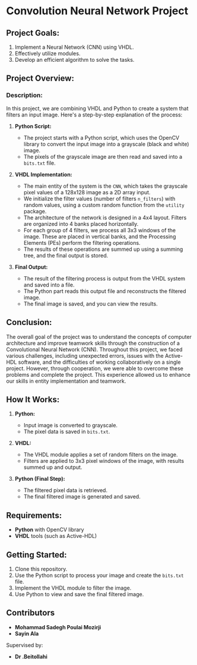 # Convolution Neural Network Project

## Project Goals:
1. Implement a Neural Network (CNN) using VHDL.
2. Effectively utilize modules.
3. Develop an efficient algorithm to solve the tasks.

## Project Overview:
### Description:
In this project, we are combining VHDL and Python to create a system that filters an input image. Here's a step-by-step explanation of the process:

1. **Python Script:**
   - The project starts with a Python script, which uses the OpenCV library to convert the input image into a grayscale (black and white) image.
   - The pixels of the grayscale image are then read and saved into a `bits.txt` file.

2. **VHDL Implementation:**
   - The main entity of the system is the `CNN`, which takes the grayscale pixel values of a 128x128 image as a 2D array input.
   - We initialize the filter values (number of filters `n_filters`) with random values, using a custom random function from the `utility` package.
   - The architecture of the network is designed in a 4x4 layout. Filters are organized into 4 banks placed horizontally.
   - For each group of 4 filters, we process all 3x3 windows of the image. These are placed in vertical banks, and the Processing Elements (PEs) perform the filtering operations.
   - The results of these operations are summed up using a summing tree, and the final output is stored.

3. **Final Output:**
   - The result of the filtering process is output from the VHDL system and saved into a file.
   - The Python part reads this output file and reconstructs the filtered image.
   - The final image is saved, and you can view the results.

## Conclusion:
The overall goal of the project was to understand the concepts of computer architecture and improve teamwork skills through the construction of a Convolutional Neural Network (CNN). Throughout this project, we faced various challenges, including unexpected errors, issues with the Active-HDL software, and the difficulties of working collaboratively on a single project. However, through cooperation, we were able to overcome these problems and complete the project. This experience allowed us to enhance our skills in entity implementation and teamwork.

## How It Works:
1. **Python:**
   - Input image is converted to grayscale.
   - The pixel data is saved in `bits.txt`.

2. **VHDL:**
   - The VHDL module applies a set of random filters on the image.
   - Filters are applied to 3x3 pixel windows of the image, with results summed up and output.

3. **Python (Final Step):**
   - The filtered pixel data is retrieved.
   - The final filtered image is generated and saved.

## Requirements:
- **Python** with OpenCV library
- **VHDL** tools (such as Active-HDL)

## Getting Started:
1. Clone this repository.
2. Use the Python script to process your image and create the `bits.txt` file.
3. Implement the VHDL module to filter the image.
4. Use Python to view and save the final filtered image.


## Contributors

- **Mohammad Sadegh Poulai Mozirji**
- **Sayin Ala**

Supervised by:

- **Dr .Beitollahi**
